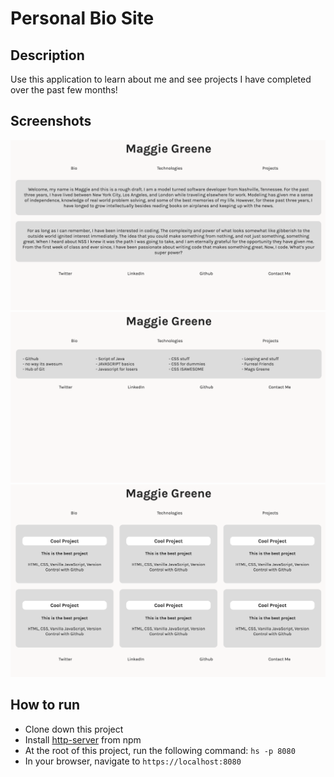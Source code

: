 # Personal Bio Site

## Description
Use this application to learn about me and see projects I have completed over the past few months!

## Screenshots
![Personal-Bio-Site Preview](https://raw.githubusercontent.com/maggieisgreene/personal-bio-site/master/screenshots/personal-bio-two.png)
![Personal-Bio-Site Preview](https://raw.githubusercontent.com/maggieisgreene/personal-bio-site/master/screenshots/personal-bio-technologies.png)
![Personal-Bio-Site Preview](https://raw.githubusercontent.com/maggieisgreene/personal-bio-site/master/screenshots/personal-bio-projects.png)

## How to run
* Clone down this project
* Install [http-server](https://www.npmjs.com/package/http-server) from npm
* At the root of this project, run the following command: `hs -p 8080`
* In your browser, navigate to `https://localhost:8080`